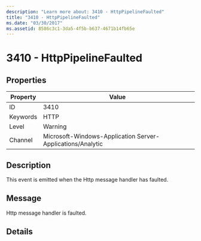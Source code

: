 ```yaml
---
description: "Learn more about: 3410 - HttpPipelineFaulted"
title: "3410 - HttpPipelineFaulted"
ms.date: "03/30/2017"
ms.assetid: 8586c3c1-3da5-4f5b-b637-4671b14fb65e
---
```

# 3410 - HttpPipelineFaulted

## Properties

| Property | Value |
| - | - |
|ID|3410|  
|Keywords|HTTP|  
|Level|Warning|  
|Channel|Microsoft-Windows-Application Server-Applications/Analytic|  
  
## Description  

 This event is emitted when the Http message handler has faulted.  
  
## Message  

 Http message handler is faulted.  
  
## Details
